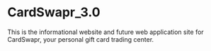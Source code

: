 CardSwapr_3.0
=============

This is the informational website and future web application site for CardSwapr, your personal gift card trading center.
